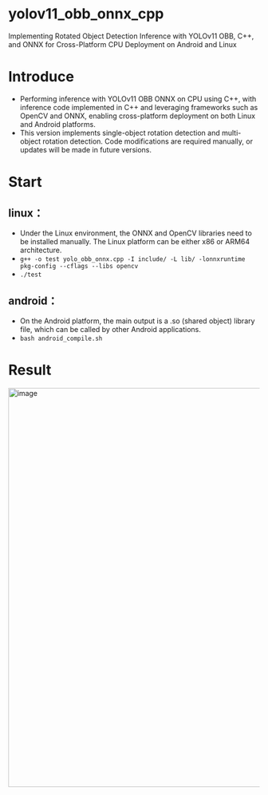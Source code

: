 # yolov11_obb_onnx_cpp
Implementing Rotated Object Detection Inference with YOLOv11 OBB, C++, and ONNX for Cross-Platform CPU Deployment on Android and Linux

# Introduce
- Performing inference with YOLOv11 OBB ONNX on CPU using C++, with inference code implemented in C++ and leveraging frameworks such as OpenCV and ONNX, enabling cross-platform deployment on both Linux and Android platforms.
- This version implements single-object rotation detection and multi-object rotation detection. Code modifications are required manually, or updates will be made in future versions.

# Start
## linux：
- Under the Linux environment, the ONNX and OpenCV libraries need to be installed manually. The Linux platform can be either x86 or ARM64 architecture.  
- `g++ -o test yolo_obb_onnx.cpp -I include/ -L lib/ -lonnxruntime pkg-config --cflags --libs opencv`  
- `./test`
## android：
- On the Android platform, the main output is a .so (shared object) library file, which can be called by other Android applications.  
- `bash android_compile.sh`
# Result
<img width="800" height="800" alt="image" src="https://github.com/user-attachments/assets/9824749d-8fe4-4382-802f-6b94674772b9" />
